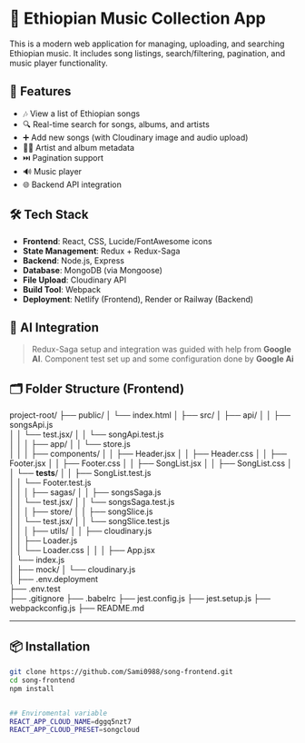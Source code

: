 # 🎵 Ethiopian Music Collection App

This is a modern web application for managing, uploading, and searching Ethiopian music. It includes song listings, search/filtering, pagination, and music player functionality.

## 🚀 Features

- 🎶 View a list of Ethiopian songs
- 🔍 Real-time search for songs, albums, and artists
- ➕ Add new songs (with Cloudinary image and audio upload)
- 🧑‍🎤 Artist and album metadata
- ⏭️ Pagination support
- 🔊 Music player
- 🌐 Backend API integration

## 🛠️ Tech Stack

- **Frontend**: React, CSS, Lucide/FontAwesome icons
- **State Management**: Redux + Redux-Saga
- **Backend**: Node.js, Express
- **Database**: MongoDB (via Mongoose)
- **File Upload**: Cloudinary API
- **Build Tool**: Webpack
- **Deployment**: Netlify (Frontend), Render or Railway (Backend)

## 🤖 AI Integration

> Redux-Saga setup and integration was guided with help from **Google AI**.
> Component test set up and some configuration done by **Google Ai**

## 🗂️ Folder Structure (Frontend)
project-root/
├── public/
│   └── index.html
│
├── src/
│   ├── api/
│   │   ├── songsApi.js              
│   │   └── test.jsx/
│   │       └── songApi.test.js      
│   │
│   ├── app/
│   │   └── store.js                 
│   │
│   ├── components/
│   │   ├── Header.jsx
│   │   ├── Header.css
│   │   ├── Footer.jsx
│   │   ├── Footer.css
│   │   ├── SongList.jsx
│   │   ├── SongList.css
│   │   └── __tests__/
│   │       ├── SongList.test.js     
│   │       └── Footer.test.js       
│   │
│   ├── sagas/
│   │   ├── songsSaga.js           
│   │   └── test.jsx/
│   │       └── songsSaga.test.js    
│   │
│   ├── store/
│   │   ├── songSlice.js              
│   │   └── test.jsx/
│   │       └── songSlice.test.js   
│   │
│   ├── utils/
│   │   ├── cloudinary.js            
│   │   ├── Loader.js                
│   │   └── Loader.css
│   │
│   ├── App.jsx                       
│   └── index.js                      
│
├── mock/
│   └── cloudinary.js               
│
├── .env.deployment               
├── .env.test                         
├── .gitignore
├── .babelrc
├── jest.config.js
├── jest.setup.js
├── webpackconfig.js
├── README.md


---

## 📦 Installation

```bash
git clone https://github.com/Sami0988/song-frontend.git
cd song-frontend
npm install


## Enviromental variable
REACT_APP_CLOUD_NAME=dggq5nzt7
REACT_APP_CLOUD_PRESET=songcloud



